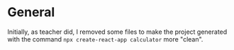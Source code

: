 # General

Initially, as teacher did, I removed some files to make the project generated with the command `npx create-react-app calculator` more "clean".